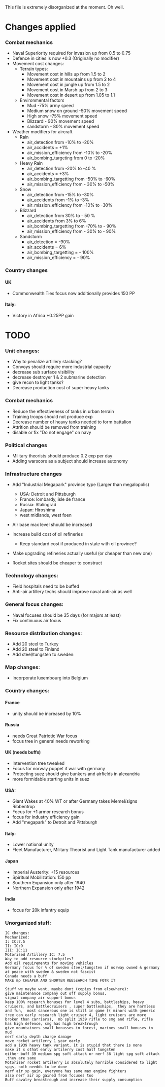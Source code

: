 This file is extremely disorganized at the moment. Oh well.

# Changes applied

### Combat mechanics
* Naval Superiority required for invasion up from 0.5 to 0.75
* Defence in cities is now +0.3 (Originally no modifier)
* Movement cost changes:
	* Terrain types:
		* Movement cost in hills up from 1.5 to 2
		* Movement cost in mountains up from 2 to 4
		* Movement cost in jungle up from 1.5 to 2
		* Movement cost in Marsh up from 2 to 3
		* Movement cost in desert up from 1.05 to 1.1
	* Environmental factors
		* Mud -75% army speed
		* Medium snow on ground -50% movement speed
		* High snow -75% movement speed
		* Blizzard - 90% movement speed
		* sandstorm - 80% movement speed
* Weather modifiers for aircraft
	* Rain
		* air_detection from  -10% to -20%
		* air_accidents = +1%
		* air_mission_efficiency from -10% to -20%
		* air_bombing_targeting from 0 to -20% 
	* Heavy Rain
		* air_detection from -20% to -40 %
		* air_accidents = +3%
		* air_bombing_targetting from -50% to -60%
		* air_mission_efficiency from - 30% to -50%
	* Snow
		* air_detection from  -15%  to -30%
		* air_accidents from -1% to -3%
		* air_mission_efficiency from -10% to -30%
	* Blizzard
		* air_detection from 30% to - 50 %
		* air_accidents from 3% to 6%
		* air_bombing_targetting from -70% to - 90%
		* air_mission_efficiency from - 30% to - 90%
	* Sandstorm
		* air_detection = -90% 
		* air_accidents = 6%
		* air_bombing_targetting = - 100%
		* air_mission_efficiency = - 90%

### Country changes
#### UK
* Commonwealth Ties focus now additionally provides 150 PP
#### Italy:
* Victory in Africa +0.25PP gain

# TODO

### Unit changes:
* Way to penalize artillery stacking?
* Convoys should require more industrial capacity
* decrease sub surface visibility
* decrease destroyer 1 & 2 submarine detection
* give recon to light tanks?
* Decrease production cost of super heavy tanks

### Combat mechanics
* Reduce the effectiveness of tanks in urban terrain
* Training troops should not produce exp
* Decrease number of heavy tanks needed to form battalion
* Attrition should be removed from training
* disable or fix "Do not engage" on navy

### Political changes
* Military theorists should produce 0.2 exp per day
* Adding warscore as a subject should increase autonomy

### Infrastructure changes
* Add "Industrial Megapark" province type (Larger than megalopolis)
	* USA: Detroit and Pittsburgh
	* France: lombardy, isle de france
	* Russia: Stalingrad
	* Japan: Hiroshima
	* west midlands, west foen
	
* Air base max level should be increased
* Increase build cost of oil refineries
	* Keep standard cost if produced in state with oil province?
* Make upgrading refineries actually useful (or cheaper than new one)
* Rocket sites should be cheaper to construct

### Technology changes:
* Field hospitals need to be buffed
* Anti-air artillery techs should improve naval anti-air as well

### General focus changes:
* Naval focuses should be 35 days (for majors at least)
* Fix continuous air focus

### Resource distribution changes:
* Add 20 steel to Turkey
* Add 20 steel to Finland
* Add steel/tungsten to sweden

### Map changes:
* Incorporate luxembourg into Belgium

### Country changes:
#### France
* unity should be increased by 10%
#### Russia
* needs Great Patriotic War focus
* focus tree in general needs reworking
#### UK (needs buffs)
* Intervention tree tweaked
* Focus for norway puppet if war with germany
* Protecting suez should give bunkers and airfields in alexandria
* more formidable starting units in suez
#### USA: 
* Giant Wakes at 40% WT or after Germany takes Memel/signs Ribbentrop
* Focus for +1 armor research bonus
* focus for industry efficiency gain
* Add "megapark" to Detroit and Pittsburgh
#### Italy:
* Lower national unity
* Fleet Manufacturer, Military Theorist and Light Tank manufacturer added
#### Japan
* Imperial Austerity: +15 resources
* Spiritual Mobilization: 150 pp
* Southern Expansion only after 1940
* Northern Expansion only after 1942
#### India
* focus for 20k infantry equip


### Unorganized stuff:
```
IC changes: 
Mechanized:
I: IC:7.5
II: IC:9
III: IC:11
Motorised Artillery IC: 7.5
Way to add resource stockpiles?
Add oil requirements for moving vehicles
Germany focus for % of sweden steel/tungsten if norway owned & germany at peace with sweden & sweden not fascist
Canada needs a buff
MAKE mp CHEAPER AND SHORTEN REESEARCH TIME FOTR IT

Stuff we maybe want, maybe dont (copies from elsewhere):
give maintenance company out off supply bonus,
signal company air support bonus
keep 100% research bonuses for level 4 subs, battleships, heavy cruisers, and battlecruisers , super battleships,  they are harmless and fun,  most cancerous one is still in game (( minors with generic tree can early research light cruiser 4, light cruisers are more broken than carriers),  mb split 1939 rifle to smg and rifle, rifle has high defence, smg has high breaktrough
give mountainers small bonusses in forest, marines small bonuses in mud
nerf early depth charge damage
move rocket artilerry 1 year early
add a 1939 heavy tank variant, it is stupid that there is none
make it s othat early artilerry cost half tungsten
either buff 39 medium spg soft attack or nerf 36 light spg soft attack ,they are same
Motorizer rocket artilerry is absolutely horrible considered to light spgs, smth needds to be done
nerf air xp gain, everyone has same max engine fighters
also nerf air xp gained from focuses too
Buff cavalry breaktrough and increase their supply consumption

